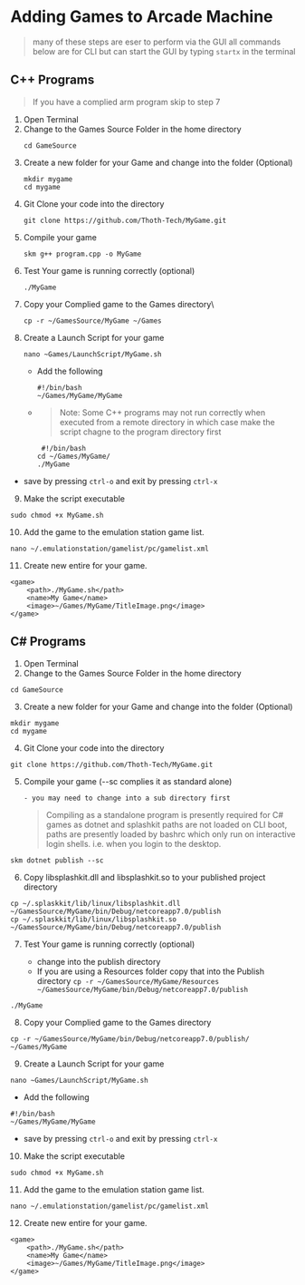 # Adding Games to Arcade Machine

> many of these steps are eser to perform via the GUI all commands below are for CLI but can start
> the GUI by typing `startx` in the terminal

## C++ Programs

> If you have a complied arm program skip to step 7

1. Open Terminal
2. Change to the Games Source Folder in the home directory
   ```
   cd GameSource
   ```
3. Create a new folder for your Game and change into the folder (Optional)
   ```
   mkdir mygame
   cd mygame
   ```
4. Git Clone your code into the directory
   ```
   git clone https://github.com/Thoth-Tech/MyGame.git
   ```
5. Compile your game
   ```
   skm g++ program.cpp -o MyGame
   ```
6. Test Your game is running correctly (optional)
   ```
   ./MyGame
   ```
7. Copy your Complied game to the Games directory\
   ```
   cp -r ~/GamesSource/MyGame ~/Games
   ```
8. Create a Launch Script for your game
   ```
   nano ~Games/LaunchScript/MyGame.sh
   ```
   - Add the following
     ```
     #!/bin/bash
     ~/Games/MyGame/MyGame
     ```
   - > Note: Some C++ programs may not run correctly when executed from a remote directory in which
     > case make the script chagne to the program directory first
     ```
      #!/bin/bash
     cd ~/Games/MyGame/
     ./MyGame
     ```

- save by pressing `ctrl-o` and exit by pressing `ctrl-x`

9. Make the script executable

```
sudo chmod +x MyGame.sh
```

10. Add the game to the emulation station game list.

```
nano ~/.emulationstation/gamelist/pc/gamelist.xml
```

11. Create new entire for your game.

```
<game>
    <path>./MyGame.sh</path>
    <name>My Game</name>
    <image>~/Games/MyGame/TitleImage.png</image>
</game>
```

## C# Programs

1. Open Terminal
2. Change to the Games Source Folder in the home directory

```
cd GameSource
```

3. Create a new folder for your Game and change into the folder (Optional)

```
mkdir mygame
cd mygame
```

4. Git Clone your code into the directory

```
git clone https://github.com/Thoth-Tech/MyGame.git
```

5.  Compile your game (--sc complies it as standard alone)

        - you may need to change into a sub directory first

    > Compiling as a standalone program is presently required for C# games as dotnet and splashkit
    > paths are not loaded on CLI boot, paths are presently loaded by bashrc which only run on
    > interactive login shells. i.e. when you login to the desktop.

```
skm dotnet publish --sc
```

6. Copy libsplashkit.dll and libsplashkit.so to your published project directory

```
cp ~/.splaskkit/lib/linux/libsplashkit.dll ~/GamesSource/MyGame/bin/Debug/netcoreapp7.0/publish
cp ~/.splaskkit/lib/linux/libsplashkit.so ~/GamesSource/MyGame/bin/Debug/netcoreapp7.0/publish
```

7. Test Your game is running correctly (optional)

   - change into the publish directory
   - If you are using a Resources folder copy that into the Publish directory
     `cp -r ~/GamesSource/MyGame/Resources ~/GamesSource/MyGame/bin/Debug/netcoreapp7.0/publish`

```
./MyGame
```

8. Copy your Complied game to the Games directory

```
cp -r ~/GamesSource/MyGame/bin/Debug/netcoreapp7.0/publish/ ~/Games/MyGame
```

9. Create a Launch Script for your game

```
nano ~Games/LaunchScript/MyGame.sh
```

- Add the following

```
#!/bin/bash
~/Games/MyGame/MyGame
```

- save by pressing `ctrl-o` and exit by pressing `ctrl-x`

10. Make the script executable

```
sudo chmod +x MyGame.sh
```

11. Add the game to the emulation station game list.

```
nano ~/.emulationstation/gamelist/pc/gamelist.xml
```

12. Create new entire for your game.

```
<game>
    <path>./MyGame.sh</path>
    <name>My Game</name>
    <image>~/Games/MyGame/TitleImage.png</image>
</game>
```
